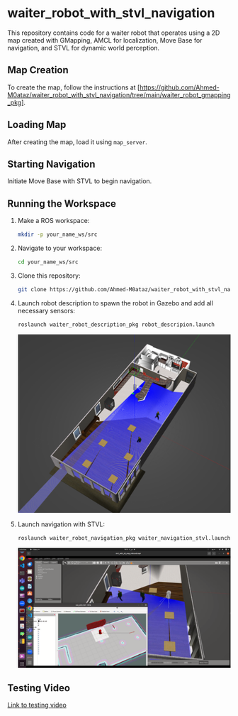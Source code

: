 # waiter_robot_with_stvl_navigation

This repository contains code for a waiter robot that operates using a 2D map created with GMapping, AMCL for localization, Move Base for navigation, and STVL for dynamic world perception.

## Map Creation
To create the map, follow the instructions at [https://github.com/Ahmed-M0ataz/waiter_robot_with_stvl_navigation/tree/main/waiter_robot_gmapping_pkg].

## Loading Map
After creating the map, load it using `map_server`.

## Starting Navigation
Initiate Move Base with STVL to begin navigation.

## Running the Workspace
1. Make a ROS workspace:
    ```bash
    mkdir -p your_name_ws/src
    ```
2. Navigate to your workspace:
    ```bash
    cd your_name_ws/src
    ```
3. Clone this repository:
    ```bash
    git clone https://github.com/Ahmed-M0ataz/waiter_robot_with_stvl_navigation.git
    ```
4. Launch robot description to spawn the robot in Gazebo and add all necessary sensors:
    ```bash
    roslaunch waiter_robot_description_pkg robot_descripion.launch
    ```
   ![Robot Description](https://github.com/Ahmed-M0ataz/waiter_robot_with_stvl_navigation/blob/main/waiter_robot_description_pkg/media/waiter_robot_world.png)

5. Launch navigation with STVL:
    ```bash
    roslaunch waiter_robot_navigation_pkg waiter_navigation_stvl.launch
    ```
   ![Navigation with STVL](https://github.com/Ahmed-M0ataz/waiter_robot_with_stvl_navigation/blob/main/media/stvl_navigation.png)

## Testing Video
[Link to testing video](https://youtu.be/5GmwZriC2II)